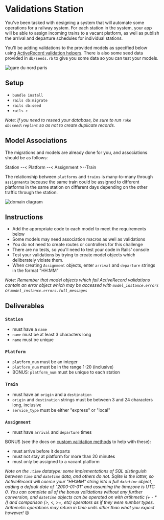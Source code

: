 # Validations Station

You've been tasked with designing a system that will automate some operations for a railway system.  For each station in the system, your app will be able to assign incoming trains to a vacant platform, as well as publish the arrival and departure schedules for individual stations.

You'll be adding validations to the provided models as specified below using [ActiveRecord validation helpers](https://guides.rubyonrails.org/active_record_validations.html). There is also some seed data provided in `db/seeds.rb` to give you some data so you can test your models.

![gare du nord paris](./public/03-gare-du-nord-cr-corbis.jpg)

## Setup
- `bundle install`
- `rails db:migrate`
- `rails db:seed`
- `rails c`

_Note: If you need to reseed your database, be sure to run `rake db:seed:replant` so as not to create duplicate records._

## Model Associations
The migrations and models are already done for you, and associations should be as follows: 

Station --< Platform --< Assignment >--Train

The relationship between `platforms` and `trains` is many-to-many through `assignments` because the same train could be assigned to different platforms in the same station on different days depending on the other traffic through the station.

![domain diagram](./public/train_station.png)

## Instructions

- Add the appropriate code to each model to meet the requirements below
- Some models may need association macros as well as validations
- You do not need to create routes or controllers for this challenge
- There are no tests, so you'll need to test your code in Rails' console
- Test your validations by trying to create model objects which deliberately violate them.
- When creating `Assignment` objects, enter `arrival` and `departure` strings in the format "HH:MM" 

_Note: Remember that model objects which fail ActiveRecord validations contain an error object which may be accessed with `model_instance.errors` or `model_instance.errors.full_messages`_


## Deliverables

### `Station`
- must have a `name`
- `name` must be at least 3 characters long
- `name` must be unique

### `Platform`
- `platform_num` must be an integer
- `platform_num` must be in the range 1-20 (inclusive)
- BONUS: `platform_num` must be unique to each station

### `Train`
- must have an `origin` and a `destination`
- `origin` and `destination` strings must be between 3 and 24 characters long, inclusive
- `service_type` must be either "express" or "local"

### `Assignment`
- must have `arrival` and `departure` times

BONUS (see the docs on [custom validation methods](https://guides.rubyonrails.org/active_record_validations.html#custom-methods) to help with these):
- must arrive before it departs
- must not stay at platform for more than 20 minutes
- must only be assigned to a vacant platform

_Note on the `:time` datatype: some implementations of SQL distinguish between `time` and `datetime` data, and others do not. Sqlite is the latter, so ActiveRecord will coerce your "HH:MM" string into a full `datetime` object, adding a default date of "2000-01-01" and assuming the timezone is UTC 0.  You can complete all of the bonus validations without any further conversion, and `datetime` objects can be operated on with artihmetic (+ - * /) and comparison (>, <, >=, etc) operators as if they were number types. Arithmetic operations may return in time units other than what you expect however!_  😉
